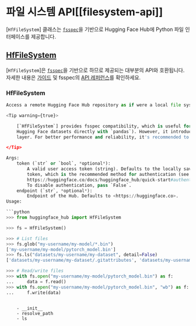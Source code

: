 <!--⚠️ Note that this file is in Markdown but contains specific syntax for our doc-builder (similar to MDX) that may not be
rendered properly in your Markdown viewer.
-->

# 파일 시스템 API[[filesystem-api]]

[`HfFileSystem`] 클래스는 [`fsspec`](https://filesystem-spec.readthedocs.io/en/latest/)을 기반으로 Hugging Face Hub에 Python 파일 인터페이스를 제공합니다.

## [HfFileSystem](Hf파일시스템)

[`HfFileSystem`]은 [`fsspec`](https://filesystem-spec.readthedocs.io/en/latest/)을 기반으로 하므로 제공되는 대부분의 API와 호환됩니다. 자세한 내용은 [가이드](../guides/hf_file_system) 및 fsspec의 [API 레퍼런스](https://filesystem-spec.readthedocs.io/en/latest/api.html#fsspec.spec.AbstractFileSystem)를 확인하세요.

### HfFileSystem

```python
Access a remote Hugging Face Hub repository as if were a local file system.

<Tip warning={true}>

    [`HfFileSystem`] provides fsspec compatibility, which is useful for libraries that require it (e.g., reading
    Hugging Face datasets directly with `pandas`). However, it introduces additional overhead due to this compatibility
    layer. For better performance and reliability, it's recommended to use `HfApi` methods when possible.

</Tip>

Args:
    token (`str` or `bool`, *optional*):
        A valid user access token (string). Defaults to the locally saved
        token, which is the recommended method for authentication (see
        https://huggingface.co/docs/huggingface_hub/quick-start#authentication).
        To disable authentication, pass `False`.
    endpoint (`str`, *optional*):
        Endpoint of the Hub. Defaults to <https://huggingface.co>.
Usage:

```python
>>> from huggingface_hub import HfFileSystem

>>> fs = HfFileSystem()

>>> # List files
>>> fs.glob("my-username/my-model/*.bin")
['my-username/my-model/pytorch_model.bin']
>>> fs.ls("datasets/my-username/my-dataset", detail=False)
['datasets/my-username/my-dataset/.gitattributes', 'datasets/my-username/my-dataset/README.md', 'datasets/my-username/my-dataset/data.json']

>>> # Read/write files
>>> with fs.open("my-username/my-model/pytorch_model.bin") as f:
...     data = f.read()
>>> with fs.open("my-username/my-model/pytorch_model.bin", "wb") as f:
...     f.write(data)
```
```

    - __init__
    - resolve_path
    - ls
